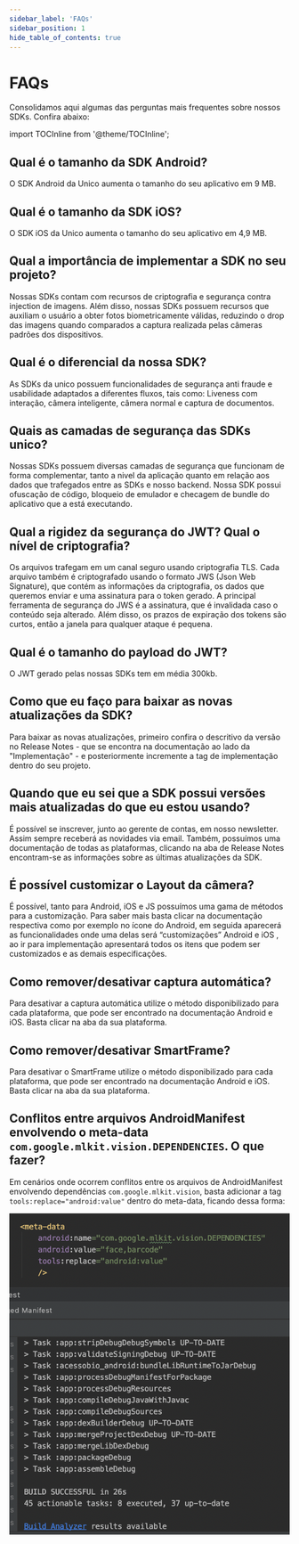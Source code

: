 ```yaml
---
sidebar_label: 'FAQs'
sidebar_position: 1
hide_table_of_contents: true
---
```


# FAQs

Consolidamos aqui algumas das perguntas mais frequentes sobre nossos SDKs. Confira abaixo:


import TOCInline from '@theme/TOCInline';


<TOCInline toc={toc} />


## Qual é o tamanho da SDK Android?
O SDK Android da Unico aumenta o tamanho do seu aplicativo em 9 MB.

## Qual é o tamanho da SDK iOS?
O SDK iOS da Unico aumenta o tamanho do seu aplicativo em 4,9 MB.

## Qual a importância de implementar a SDK no seu projeto?
Nossas SDKs contam com recursos de criptografia e segurança contra injection de imagens. Além disso, nossas SDKs possuem recursos que auxiliam o usuário a obter fotos biometricamente válidas, reduzindo o drop das imagens quando comparados a captura realizada pelas câmeras padrões dos dispositivos.

## Qual é o diferencial da nossa SDK?
As SDKs da unico possuem funcionalidades de segurança anti fraude e usabilidade adaptados a diferentes fluxos, tais como: Liveness com interação, câmera inteligente, câmera normal e captura de documentos. 

## Quais as camadas de segurança das SDKs unico?
Nossas SDKs possuem diversas camadas de segurança que funcionam de forma complementar, tanto a nivel da aplicação quanto em relação aos dados que trafegados entre as SDKs e nosso backend. Nossa SDK possui ofuscação de código, bloqueio de emulador e checagem de bundle do aplicativo que a está executando.

## Qual a rigidez da segurança do JWT? Qual o nível de criptografia?
Os arquivos trafegam em um canal seguro usando criptografia TLS.
Cada arquivo também é criptografado usando o formato JWS (Json Web Signature), que contém as informações da criptografia, os dados que queremos enviar e uma assinatura para o token gerado.
A principal ferramenta de segurança do JWS é a assinatura, que é invalidada caso o conteúdo seja alterado.
Além disso, os prazos de expiração dos tokens são curtos, então a janela para qualquer ataque é pequena.

## Qual é o tamanho do payload do JWT?
O JWT gerado pelas nossas SDKs tem em média 300kb.

## Como que eu faço para baixar as novas atualizações da SDK?
Para baixar as novas atualizações, primeiro confira o descritivo da versão no Release Notes - que se encontra na documentação ao lado da "Implementação" - e posteriormente incremente a tag de implementação dentro do seu projeto.

## Quando que eu sei que a SDK possui versões mais atualizadas do que eu estou usando?
É possível se inscrever, junto ao gerente de contas, em nosso newsletter. Assim sempre receberá as novidades via email. Também, possuímos uma documentação de todas as plataformas, clicando na aba de Release Notes encontram-se as informações sobre as últimas atualizações da SDK.

## É possível customizar o Layout da câmera?
É possível, tanto para Android, iOS e JS possuímos uma gama de métodos para a customização. Para saber mais basta clicar na documentação respectiva como por exemplo no ícone do Android, em seguida aparecerá as funcionalidades onde uma delas será “customizações” Android e iOS , ao ir para implementação apresentará todos os itens que podem ser customizados e as demais especificações.

## Como remover/desativar captura automática?
Para desativar a captura automática utilize o método disponibilizado para cada plataforma, que pode ser encontrado na documentação Android e iOS. Basta clicar na aba da sua plataforma.

## Como remover/desativar SmartFrame?
Para desativar o SmartFrame utilize o método disponibilizado para cada plataforma, que pode ser encontrado na documentação Android e iOS. Basta clicar na aba da sua plataforma.

## Conflitos entre arquivos AndroidManifest envolvendo o meta-data `com.google.mlkit.vision.DEPENDENCIES`. O que fazer?
Em cenários onde ocorrem conflitos entre os arquivos de AndroidManifest envolvendo dependências `com.google.mlkit.vision`, basta adicionar a tag `tools:replace="android:value"` dentro do meta-data, ficando dessa forma:

![Conflitos entre arquivos AndroidManifest ](/img/faqs/faq-conflited-mlkit.png)
